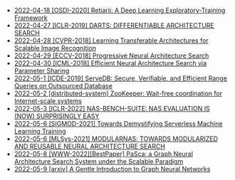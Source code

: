 * [2022-04-18 [OSDI-2020] Retiarii: A Deep Learning Exploratory-Training Framework](31.md)
* [2022-04-27 [ICLR-2019] DARTS: DIFFERENTIABLE ARCHITECTURE SEARCH](32.md)
* [2022-04-28 [CVPR-2018] Learning Transferable Architectures for Scalable Image Recognition](33.md)
* [2022-04-29 [ECCV-2018] Progressive Neural Architecture Search](34.md)
* [2022-04-30 [ICML-2018] Efficient Neural Architecture Search via Parameter Sharing](35.md)
* [2022-05-1 [ICDE-2019] ServeDB: Secure, Verifiable, and Efficient Range Queries on Outsourced Database](36.md)
* [2022-05-2 [distributed-system] ZooKeeper: Wait-free coordination for Internet-scale systems](37.md)
* [2022-05-3 [ICLR-2022] NAS-BENCH-SUITE: NAS EVALUATION IS (NOW) SURPRISINGLY EASY](38.md)
* [2022-05-6 [SIGMOD-2021] Towards Demystifying Serverless Machine Learning Training](39.md)
* [2022-05-6 [MLSys-2021] MODULARNAS: TOWARDS MODULARIZED AND REUSABLE NEURAL ARCHITECTURE SEARCH](40.md)
* [2022-05-8 [WWW-2022][BestPaper] PaSca: a Graph Neural Architecture Search System under the Scalable Paradigm](41.md)
* [2022-05-9 [arxiv] A Gentle Introduction to Graph Neural Networks](42.md)

